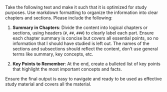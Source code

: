 Take the following text and make it such  that it is optimized for study purposes. Use markdown formatting to organize the information into clear chapters and sections. Please include the following:

1. **Summary in Chapters**: Divide the content into logical chapters or sections, using headers (`#`, `##`, `###`) to clearly label each part. Ensure each chapter summary is concise but covers all essential points, so no information that I should have studied is left out. The names of the sections and subsections should reflect the content, don’t use general terms like summary, key concepts, etc.

2. **Key Points to Remember**: At the end, create a bulleted list of key points that highlight the most important concepts and facts.

Ensure the final output is easy to navigate and ready to be used as effective study material and covers all the material.